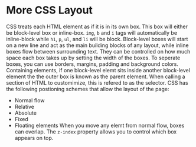 # More CSS Layout
CSS treats each HTML element as if it is in its own box. This box will either be block-level box or inline-box. `img`, `b` and `i` tags will automatically be inline-block while `h1`, `p`, `ul`, and `li` will be block. Block-level boxes will start on a new line and act as the main building blocks of any layout, while inline boxes flow between surrounding text. They can be controlled on how much space each box takes up by setting the width of the boxes. To seperate boxes, you can use borders, margins, padding and background colors. Containing elements, if one block-level elemt sits inside another block-level element the the outer box is known as the parent element. When calling a section of HTML to customimize, this is refered to as the selector. CSS has the following postioning schemes that allow the layout of the page:
- Normal flow 
- Relative 
- Absolute 
- Fixed
- Floating elements
When you move any elemt from normal flow, boxes can overlap. The `z-index` property allows you to control which box appears on top.  